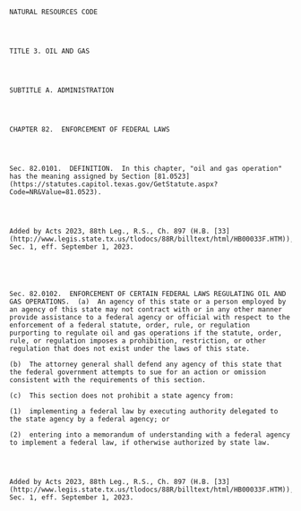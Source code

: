 ﻿
    
    
    	
    					
    
    
    NATURAL RESOURCES CODE
    
      
    
    
    TITLE 3. OIL AND GAS
    
      
    
    
    SUBTITLE A. ADMINISTRATION
    
      
    
    
    CHAPTER 82.  ENFORCEMENT OF FEDERAL LAWS
    
      
    
    
    Sec. 82.0101.  DEFINITION.  In this chapter, "oil and gas operation" has the meaning assigned by Section [81.0523](https://statutes.capitol.texas.gov/GetStatute.aspx?Code=NR&Value=81.0523).
    
    
    
    
    Added by Acts 2023, 88th Leg., R.S., Ch. 897 (H.B. [33](http://www.legis.state.tx.us/tlodocs/88R/billtext/html/HB00033F.HTM)), Sec. 1, eff. September 1, 2023.
    
    
    
    
    
    Sec. 82.0102.  ENFORCEMENT OF CERTAIN FEDERAL LAWS REGULATING OIL AND GAS OPERATIONS.  (a)  An agency of this state or a person employed by an agency of this state may not contract with or in any other manner provide assistance to a federal agency or official with respect to the enforcement of a federal statute, order, rule, or regulation purporting to regulate oil and gas operations if the statute, order, rule, or regulation imposes a prohibition, restriction, or other regulation that does not exist under the laws of this state.
    
    (b)  The attorney general shall defend any agency of this state that the federal government attempts to sue for an action or omission consistent with the requirements of this section.
    
    (c)  This section does not prohibit a state agency from:
    
    (1)  implementing a federal law by executing authority delegated to the state agency by a federal agency; or
    
    (2)  entering into a memorandum of understanding with a federal agency to implement a federal law, if otherwise authorized by state law.
    
    
    
    
    Added by Acts 2023, 88th Leg., R.S., Ch. 897 (H.B. [33](http://www.legis.state.tx.us/tlodocs/88R/billtext/html/HB00033F.HTM)), Sec. 1, eff. September 1, 2023.
    
    
    
    
    				
